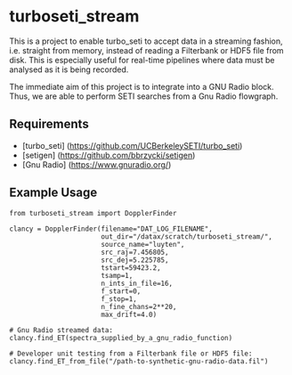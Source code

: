 # turboseti_stream

This is a project to enable turbo_seti to accept data in a streaming fashion, i.e. straight from memory, instead of reading a Filterbank or HDF5 file from disk. 
This is especially useful for real-time pipelines where data must be analysed as it is being recorded.

The immediate aim of this project is to integrate into a GNU Radio block. Thus, we are able to perform SETI searches from a Gnu Radio flowgraph.

## Requirements
- [turbo_seti] (https://github.com/UCBerkeleySETI/turbo_seti)
- [setigen] (https://github.com/bbrzycki/setigen)
- [Gnu Radio] (https://www.gnuradio.org/)

## Example Usage

```
from turboseti_stream import DopplerFinder

clancy = DopplerFinder(filename="DAT_LOG_FILENAME",
                       out_dir="/datax/scratch/turboseti_stream/",
                       source_name="luyten",
                       src_raj=7.456805, 
                       src_dej=5.225785,
                       tstart=59423.2, 
                       tsamp=1, 
                       n_ints_in_file=16,
                       f_start=0,
                       f_stop=1,
                       n_fine_chans=2**20,
                       max_drift=4.0)
 
# Gnu Radio streamed data:
clancy.find_ET(spectra_supplied_by_a_gnu_radio_function)

# Developer unit testing from a Filterbank file or HDF5 file:
clancy.find_ET_from_file("/path-to-synthetic-gnu-radio-data.fil")

